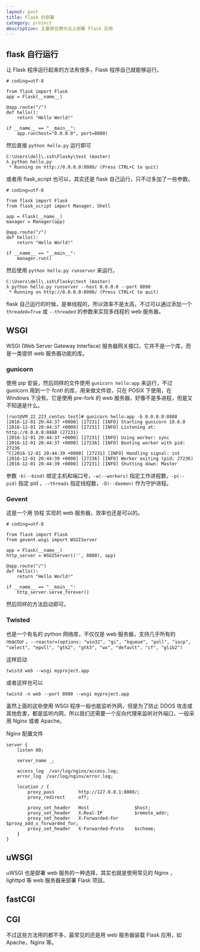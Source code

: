 ```yaml
---
layout: post
title: Flask 的部署
category: project
description: 主要是在腾讯云上部署 Flask 应用
---
```


## flask 自行运行

让 Flask 程序运行起来的方法有很多，Flask 程序自己就能够运行。

```
# coding=utf-8

from flask import Flask
app = Flask(__name__)

@app.route("/")
def hello():
    return "Hello World!"

if __name__ == "__main__":
    app.run(host="0.0.0.0", port=8080)
```

然后直接 ` python hello.py ` 运行即可

```
C:\Users\dell\.ssh\Flasky\test (master)
λ python hello.py
 * Running on http://0.0.0.0:8080/ (Press CTRL+C to quit)
```

或者用 flask_script 也可以，其实还是 flask 自己运行，只不过多加了一些参数。

```
# coding=utf-8

from flask import Flask
from flask_script import Manager, Shell

app = Flask(__name__)
manager = Manager(app)

@app.route("/")
def hello():
    return "Hello World!"

if __name__ == "__main__":
    manager.run()
```

然后使用 `python hello.py runserver` 来运行。

```
C:\Users\dell\.ssh\Flasky\test (master)
λ python hello.py runserver --host 0.0.0.0 --port 8090
 * Running on http://0.0.0.0:8090/ (Press CTRL+C to quit)
```

flask 自己运行的时候，是单线程的，所以效率不是太高，不过可以通过添加一个 `threaded=True` 或 `--threaded` 的参数来实现多线程的 web 服务器。

## WSGI

WSGI (Web Server Gateway Interface) 服务器网关接口，它并不是一个库，而是一类提供 web 服务器功能的库。

### gunicorn

使用 pip 安装，然后同样的文件使用 `gunicorn hello:app` 来运行，不过 gunicorn 用到一个 fcntl 的库，用来做文件锁，只在 POSIX 下使用，在 Windows 下没有。它是使用 pre-fork 的 web 服务器，好像不是多进程，但是又不知道是什么。

```
[root@VM_22_223_centos test]# gunicorn hello:app -b 0.0.0.0:8888
[2016-12-01 20:44:37 +0000] [27231] [INFO] Starting gunicorn 19.6.0
[2016-12-01 20:44:37 +0000] [27231] [INFO] Listening at: http://0.0.0.0:8888 (27231)
[2016-12-01 20:44:37 +0000] [27231] [INFO] Using worker: sync
[2016-12-01 20:44:37 +0000] [27236] [INFO] Booting worker with pid: 27236
^C[2016-12-01 20:44:39 +0000] [27231] [INFO] Handling signal: int
[2016-12-01 20:44:39 +0000] [27236] [INFO] Worker exiting (pid: 27236)
[2016-12-01 20:44:39 +0000] [27231] [INFO] Shutting down: Master
```

参数 `-b(--bind)` 绑定主机和端口号，`-w(--workers)` 指定工作进程数，`-p(--pid)` 指定 pid ，`--threads` 指定线程数，`-D(--daemon)` 作为守护进程。

### Gevent

这是一个用 协程 实现的 web 服务器，效率也还是可以的。

```
# coding=utf-8

from flask import Flask
from gevent.wsgi import WSGIServer

app = Flask(__name__)
http_server = WSGIServer(('', 8080), app)

@app.route("/")
def hello():
    return "Hello World!"

if __name__ == "__main__":
    http_server.serve_forever()
```

然后同样的方法启动即可。

### Twisted

也是一个有名的 python 网络库，不仅仅是 web 服务器，支持几乎所有的 reactor ，`--reactor=(options: "win32", "gi", "kqueue", "poll", "iocp", "select", "epoll", "gtk2", "gtk3", "wx", "default", "cf", "glib2")`

这样启动

```
twistd web --wsgi myproject.app
```

或者这样也可以

```
twistd -n web --port 8080 --wsgi myproject.app
```

虽然上面的这些使用 WSGI 程序一般也能监听外网，但是为了防止 DDOS 攻击或其他危害，都是监听内网，所以我们还需要一个反向代理来监听对外端口，一般采用 Nginx 或者 Apache。

Nginx 配置文件

```
server {
    listen 80;

    server_name _;

    access_log  /var/log/nginx/access.log;
    error_log  /var/log/nginx/error.log;

    location / {
        proxy_pass         http://127.0.0.1:8000/;
        proxy_redirect     off;

        proxy_set_header   Host                 $host;
        proxy_set_header   X-Real-IP            $remote_addr;
        proxy_set_header   X-Forwarded-For      $proxy_add_x_forwarded_for;
        proxy_set_header   X-Forwarded-Proto    $scheme;
    }
}
```

## uWSGI

uWSGI 也是部署 web 服务的一种选择，其实也就是使用常见的 Nginx ， lighttpd 等 web 服务器来部署 Flask 项目。

## fastCGI

## CGI

不过这些方法用的都不多，最常见的还是用 web 服务器装载 Flask 应用，如 Apache，Nginx 等。

